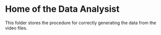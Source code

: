 # Home of the Data Analysist

This folder stores the procedure for correctly generating the data from the video files.